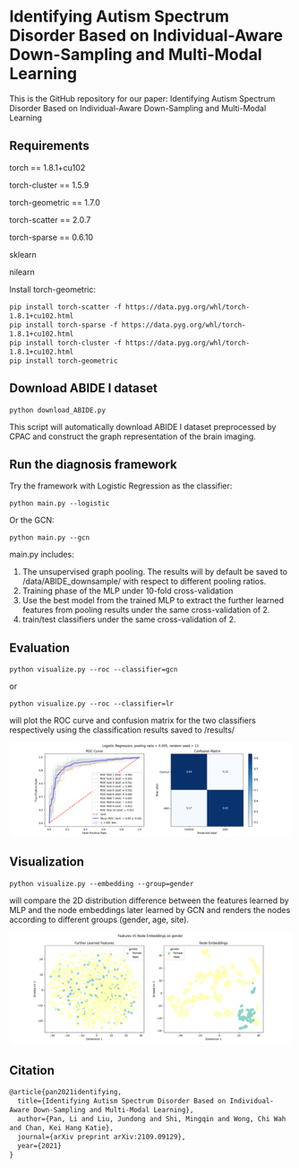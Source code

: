 # Identifying Autism Spectrum Disorder Based on Individual-Aware Down-Sampling and Multi-Modal Learning

This is the GitHub repository for our paper: Identifying Autism Spectrum Disorder Based on Individual-Aware Down-Sampling and Multi-Modal Learning

## Requirements

torch == 1.8.1+cu102

torch-cluster == 1.5.9

torch-geometric == 1.7.0

torch-scatter == 2.0.7

torch-sparse == 0.6.10

sklearn

nilearn



Install torch-geometric:

```
pip install torch-scatter -f https://data.pyg.org/whl/torch-1.8.1+cu102.html
pip install torch-sparse -f https://data.pyg.org/whl/torch-1.8.1+cu102.html
pip install torch-cluster -f https://data.pyg.org/whl/torch-1.8.1+cu102.html
pip install torch-geometric
```

## Download ABIDE I dataset

```
python download_ABIDE.py
```

This script will automatically download ABIDE I dataset preprocessed by CPAC and construct the graph representation of the brain imaging.

## Run the diagnosis framework

Try the framework with Logistic Regression as the classifier:

```
python main.py --logistic
```

Or the GCN:

```
python main.py --gcn
```

main.py includes:

1. The unsupervised graph pooling. The results will by default be saved to /data/ABIDE_downsample/ with respect to different pooling ratios.
2. Training phase of the MLP under 10-fold cross-validation
3. Use the best model from the trained MLP to extract the further learned features from pooling results under the same cross-validation of 2.
4. train/test classifiers under the same cross-validation of 2.

## Evaluation

```
python visualize.py --roc --classifier=gcn
```

or 

```
python visualize.py --roc --classifier=lr
```

will plot the ROC curve and confusion matrix for the two classifiers respectively using the classification results saved to /results/

![image-roc](roc.png)

## Visualization

```
python visualize.py --embedding --group=gender
```

will compare the 2D distribution difference between the features learned by MLP and the node embeddings later learned by GCN and renders the nodes according to different groups (gender, age, site).

![image-embedding](embedding.png)

## Citation
```
@article{pan2021identifying,
  title={Identifying Autism Spectrum Disorder Based on Individual-Aware Down-Sampling and Multi-Modal Learning},
  author={Pan, Li and Liu, Jundong and Shi, Mingqin and Wong, Chi Wah and Chan, Kei Hang Katie},
  journal={arXiv preprint arXiv:2109.09129},
  year={2021}
}
```
